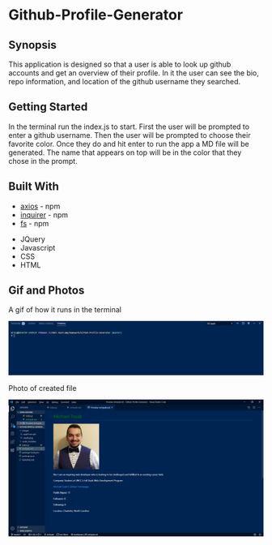 # Github-Profile-Generator

## Synopsis
This application is designed so that a user is able to look up github accounts and get an overview of their profile. In it the user can see the bio, repo information, and location of the github username they searched.

## Getting Started
In the terminal run the index.js to start. First the user will be prompted to enter a github username. Then the user will be prompted to choose their favorite color. Once they do and hit enter to run the app a MD file will be generated. The name that appears on top will be in the color that they chose in the prompt. 

## Built With
* [axios](https://www.npmjs.com/package/axios) - npm
* [inquirer](https://www.npmjs.com/package/inquirer) - npm
* [fs](https://www.npmjs.com/package/fs) - npm

- JQuery
- Javascript
- CSS
- HTML

## Gif and Photos
A gif of how it runs in the terminal

![gif of application](/images/appDemo.gif)

Photo of created file

![app photo](/images/result.png)
